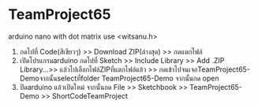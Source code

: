 # TeamProject65
   arduino nano with dot matrix use <witsanu.h>

1. กดไปที่ Code(สีเขียวๆ) >> Download ZIP(ล่างสุด) >> กดแตกไฟล์<br />
2. เปิดโปรแกรมarduino กดไปที่ Sketch >> Include Library >> Add .ZIP Library...>>
แล้วไปเลือกไฟล์ZIPที่แตกไฟล์แล้ว >> กดเข้าไปจนเจอTeamProject65-Demoจากนั้นselectที่folder TeamProject65-Demo จากนั้นกด open<br />
3. ปิดarduino แล้วเปิดใหม่ จากนั้นกด File >> Sketchbook >> TeamProject65-Demo >> ShortCodeTeamProject<br />
